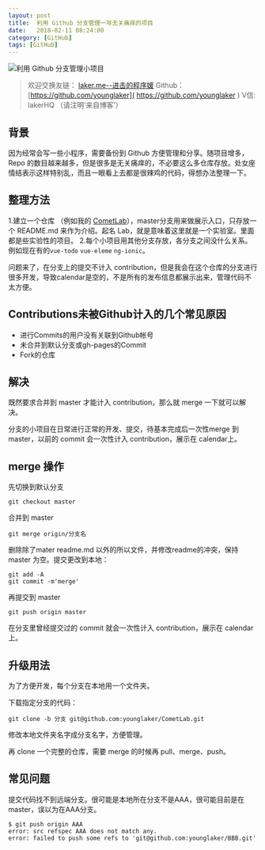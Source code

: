```yaml
---
layout: post
title:  利用 Github 分支管理一写无关痛痒的项目
date:   2018-02-11 08:24:00
category: [GitHub]
tags: [GitHub]
---
```


![利用 Github 分支管理小项目][1]

<!--more-->

> 欢迎交换友链： [laker.me--进击的程序媛]( http://laker.me/blog )
> Github：[https://github.com/younglaker]( https://github.com/younglaker )
> V信: lakerHQ （请注明‘来自博客’）

## 背景

因为经常会写一些小程序，需要备份到 Github 方便管理和分享。随项目增多，Repo 的数目越来越多，但是很多是无关痛痒的，不必要这么多仓库存放。处女座情结表示这样特别乱，而且一眼看上去都是很辣鸡的代码，得想办法整理一下。

## 整理方法

1.建立一个仓库 （例如我的 [CometLab][2]），master分支用来做展示入口，只存放一个 README.md 来作为介绍。起名 Lab，就是意味着这里就是一个实验室。里面都是些实验性的项目。
2.每个小项目用其他分支存放，各分支之间没什么关系。例如现在有的`vue-todo` `vue-eleme` `ng-ionic`。

问题来了，在分支上的提交不计入 contribution，但是我会在这个仓库的分支进行很多开发，导致calendar是空的，不是所有的发布信息都展示出来，管理代码不太方便。


## Contributions未被Github计入的几个常见原因

- 进行Commits的用户没有关联到Github帐号
- 未合并到默认分支或gh-pages的Commit
- Fork的仓库

## 解决

既然要求合并到 master 才能计入 contribution，那么就 merge 一下就可以解决。

分支的小项目在日常进行正常的开发、提交，待基本完成后一次性merge 到 master，以前的 commit 会一次性计入 contribution，展示在 calendar上。

## merge 操作

先切换到默认分支

    git checkout master 

合并到 master 

    git merge origin/分支名

删除除了mater readme.md 以外的所以文件，并修改readme的冲突，保持 master 为空。提交更改到本地：

    git add -A
    git commit -m'merge'

再提交到 master

    git push origin master

在分支里曾经提交过的 commit 就会一次性计入 contribution，展示在 calendar上。

## 升级用法

为了方便开发，每个分支在本地用一个文件夹。

下载指定分支的代码：

    git clone -b 分支 git@github.com:younglaker/CometLab.git

修改本地文件夹名字成分支名字，方便管理。

再 clone 一个完整的仓库，需要 merge 的时候再 pull、merge、push。

## 常见问题

提交代码找不到远端分支。很可能是本地所在分支不是AAA，很可能目前是在master，误以为在AAA分支。

```
$ git push origin AAA
error: src refspec AAA does not match any.
error: failed to push some refs to 'git@github.com:younglaker/BBB.git'

```






  [1]: http://77g54f.com1.z0.glb.clouddn.com/bgt-20180211.jpg?imageView2/1/q/100|watermark/1/image/aHR0cDovLzc3ZzU0Zi5jb20xLnowLmdsYi5jbG91ZGRuLmNvbS9sYWtlcjEucG5n/dissolve/100/gravity/South/dy/10
  [2]: https://github.com/younglaker/CometLab


